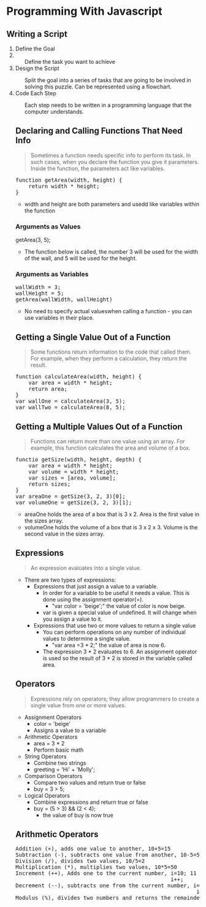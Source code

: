 # Programming With Javascript

## Writing a Script
<ol>
<li>Define the Goal<li>
<ul> Define the task you want to achieve</ul>
<li>Design the Script</li>
<ul> Split the goal into a series of tasks that are going to be involved in solving this puzzle. Can be represented using a flowchart.</ul>
<li>Code Each Step</li>
<ul>Each step needs to be written in a programming language that the computer understands.</ul>

## Declaring and Calling Functions That Need Info
> Sometimes a function needs specific info to perform its task. In such cases, when you declare the function you give it parameters. Inside the function, the parameters act like variables.
<pre>
function getArea(width, height) {
    return width * height;
}
</pre>
- width and height are both parameters and usedd like variables within the function
### Arguments as Values
getArea(3, 5);
- The function below is called, the number 3 will be used for the width of the wall, and 5 will be used for the height.
### Arguments as Variables
<pre>
wallWidth = 3;
wallHeight = 5;
getArea(wallWidth, wallHeight)
</pre>
- No need to specify actual valueswhen calling a function - you can use variables in their place.
## Getting a Single Value Out of a Function
> Some functions return information to the code that called them. For example, when they perform a calculation, they return the result.
<pre>
function calculateArea(width, height) {
    var area = width * height;
    return area;
}
var wallOne = calculateArea(3, 5);
var wallTwo = calculateArea(8, 5);
</pre>
## Getting a Multiple Values Out of a Function
> Functions can return more than one value using an array. For example, this function calculates the area and volume of a box.
<pre>
functio getSize(width, height, depth) {
    var area = width * height;
    var volume = width * height;
    var sizes = [area, volume];
    return sizes;
}
var areaOne = getSize(3, 2, 3)[0];
var volumeOne = getSize(3, 2, 3)[1];
</pre>
- areaOne holds the area of a box that is 3 x 2. Area is the first value in the sizes array.
- volumeOne holds the volume of a box that is 3 x 2 x 3. Volume is the second value in the sizes array.
## Expressions
> An expression evaluates into a single value.
- There are two types of expressions:
    - Expressions that just assign a value to a variable.
        - In order for a variable to be useful it needs a value. This is done using the assignment operator(=).
            - "var color = 'beige';" the value of color is now beige.
        - var is given a special value of undefined. It will change when you assign a value to it.
    - Expressions that use two or more values to return a single value
        - You can perform operations on any number of individual values to determine a single value.
            - "var area =3 * 2;" the value of area is now 6.
        - The expression 3 * 2 evaluates to 6. An assignment operator is used so the result of 3 * 2 is stored in the variable called area.
## Operators
> Expressions rely on operators; they allow programmers to create a single value from one or more values.
- Assignment Operators
    - color = 'beige'
    - Assigns a value to a variable
- Arithmetic Operators
    - area = 3 * 2
    - Perform basic math
- String Operators
    - Combine two strings
    - greeting = 'Hi' + 'Molly';
- Comparison Operators
    - Compare two values and return true or false
    - buy = 3 > 5;
- Logical Operators
    - Combine expressions and return true or false
    - buy = (5 > 3) && (2 < 4);
        - the value of buy is now true

## Arithmetic Operators
<pre>
Addition (+), adds one value to another, 10+5=15
Subtraction (-), subtracts one value from another, 10-5=5
Division (/), divides two values, 10/5=2
Multiplication (*), multiplies two values, 10*5=50
Increment (++), Adds one to the current number, i=10; 11
                                                i++;
Decrement (--), subtracts one from the current number, i=10; 9
                                                        i--;
Modulus (%), divides two numbers and returns the remainder, 10 % 3 = 1
